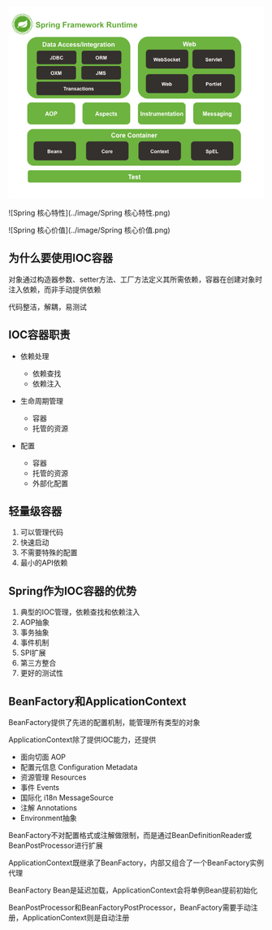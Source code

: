 ![spring-overview](../image/spring-overview.png)

![Spring 核心特性](../image/Spring 核心特性.png)



![Spring 核心价值](../image/Spring 核心价值.png)

## 为什么要使用IOC容器

对象通过构造器参数、setter方法、工厂方法定义其所需依赖，容器在创建对象时注入依赖，而非手动提供依赖

代码整洁，解耦，易测试

## IOC容器职责

* 依赖处理
    * 依赖查找
    * 依赖注入

* 生命周期管理
    * 容器
    * 托管的资源
* 配置
    * 容器
    * 托管的资源
    * 外部化配置

## 轻量级容器

1. 可以管理代码
2. 快速启动
3. 不需要特殊的配置
4. 最小的API依赖

## Spring作为IOC容器的优势

1. 典型的IOC管理，依赖查找和依赖注入
2. AOP抽象
3. 事务抽象
4. 事件机制
5. SPI扩展
6. 第三方整合
7. 更好的测试性

## BeanFactory和ApplicationContext

BeanFactory提供了先进的配置机制，能管理所有类型的对象

ApplicationContext除了提供IOC能力，还提供

* 面向切面 AOP
* 配置元信息 Configuration Metadata
* 资源管理 Resources
* 事件 Events
* 国际化 i18n  MessageSource
* 注解 Annotations
* Environment抽象

BeanFactory不对配置格式或注解做限制，而是通过BeanDefinitionReader或BeanPostProcessor进行扩展

ApplicationContext既继承了BeanFactory，内部又组合了一个BeanFactory实例   代理

BeanFactory Bean是延迟加载，ApplicationContext会将单例Bean提前初始化

BeanPostProcessor和BeanFactoryPostProcessor，BeanFactory需要手动注册，ApplicationContext则是自动注册